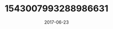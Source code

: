 ---
title: "1543007993288986631"
image: "2017-06-23 05.48.28 1543007993288986631_46248401"
date: "2017-06-23"
type: "photo"
---